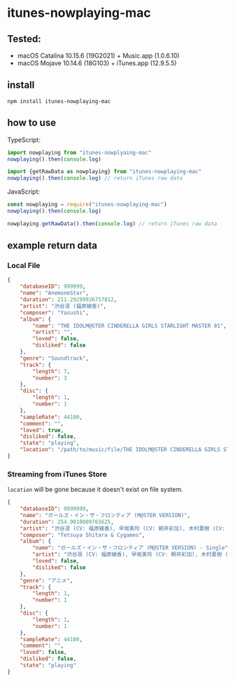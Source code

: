 # itunes-nowplaying-mac

## Tested:

- macOS Catalina 10.15.6 (19G2021) + Music.app (1.0.6.10)
- macOS Mojave 10.14.6 (18G103) + iTunes.app (12.9.5.5)


## install

```
npm install itunes-nowplaying-mac
```

## how to use

TypeScript: 

```typescript
import nowplaying from "itunes-nowplyaing-mac"
nowplaying().then(console.log)

import {getRawData as nowplaying} from "itunes-nowplaying-mac"
nowplaying().then(console.log) // return iTunes raw data
```

JavaScript:
```javascript
const nowplaying = require("itunes-nowplaying-mac")
nowplaying().then(console.log)

nowplaying.getRawData().then(console.log) // return iTunes raw data
```

## example return data

### Local File

```json
{
    "databaseID": 999999,
    "name": "AnemoneStar",
    "duration": 211.29299926757812,
    "artist": "渋谷凛 (福原綾香)",
    "composer": "Yasushi",
    "album": {
        "name": "THE IDOLM@STER CINDERELLA GIRLS STARLIGHT MASTER 01",
        "artist": "",
        "loved": false,
        "disliked": false
    },
    "genre": "Soundtrack",
    "track": {
        "length": 7,
        "number": 3
    },
    "disc": {
        "length": 1,
        "number": 1
    },
    "sampleRate": 44100,
    "comment": "",
    "loved": true,
    "disliked": false,
    "state": "playing",
    "location": "/path/to/music/file/THE IDOLM@STER CINDERELLA GIRLS STARLIGHT MASTER 01/03 AnemoneStar.m4a"
}
```

### Streaming from iTunes Store

`location` will be gone because it doesn't exist on file system.

```json
{
    "databaseID": 9999999,
    "name": "ガールズ・イン・ザ・フロンティア (M@STER VERSION)",
    "duration": 254.9010009765625,
    "artist": "渋谷凛 (CV: 福原綾香), 早坂美玲 (CV: 朝井彩加), 木村夏樹 (CV: 安野希世乃), 小日向美穂 (CV: 津田美波) & 塩見周子 (CV: ルゥ ティン)",
    "composer": "Tetsuya Shitara & Cygames",
    "album": {
        "name": "ガールズ・イン・ザ・フロンティア (M@STER VERSION) - Single",
        "artist": "渋谷凛 (CV: 福原綾香), 早坂美玲 (CV: 朝井彩加), 木村夏樹 (CV: 安野希世乃), 小日向美穂 (CV: 津田美波) & 塩見周子 (CV: ルゥ ティン)",
        "loved": false,
        "disliked": false
    },
    "genre": "アニメ",
    "track": {
        "length": 1,
        "number": 1
    },
    "disc": {
        "length": 1,
        "number": 1
    },
    "sampleRate": 44100,
    "comment": "",
    "loved": false,
    "disliked": false,
    "state": "playing"
}
```